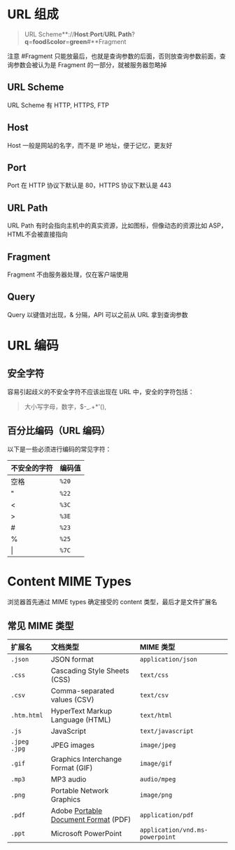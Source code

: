 # URL 组成



> URL Scheme**://**Host**:**Port**/**URL Path**?**q**=**food**&**color**=**green**#**Fragment



注意 #Fragment 只能放最后，也就是查询参数的后面，否则放查询参数前面，查询参数会被认为是 Fragment 的一部分，就被服务器忽略掉



## URL Scheme

URL Scheme 有 HTTP, HTTPS, FTP



## Host

Host 一般是网站的名字，而不是 IP 地址，便于记忆，更友好



## Port

Port 在 HTTP 协议下默认是 80，HTTPS 协议下默认是 443



## URL Path 

URL Path 有时会指向主机中的真实资源，比如图标，但像动态的资源比如 ASP，HTML不会被直接指向



## Fragment 

Fragment 不由服务器处理，仅在客户端使用



## Query 

Query 以键值对出现，& 分隔，API 可以之前从 URL 拿到查询参数



# URL 编码



## 安全字符



容易引起歧义的不安全字符不应该出现在 URL 中，安全的字符包括：

> 大小写字母，数字，$-_.+*'(),



## 百分比编码（URL 编码）



以下是一些必须进行编码的常见字符：

| 不安全的字符 | 编码值 |
| :----------- | :----- |
| 空格         | `%20`  |
| "            | `%22`  |
| <            | `%3C`  |
| >            | `%3E`  |
| #            | `%23`  |
| %            | `%25`  |
| \|           | `%7C`  |



# Content MIME Types



浏览器首先通过 MIME types 确定接受的 content 类型，最后才是文件扩展名



## 常见 MIME 类型



| 扩展名         | 文档类型                                                     | MIME 类型                       |
| :------------- | :----------------------------------------------------------- | :------------------------------ |
| `.json`        | JSON format                                                  | `application/json`              |
| `.css`         | Cascading Style Sheets (CSS)                                 | `text/css`                      |
| `.csv`         | Comma-separated values (CSV)                                 | `text/csv`                      |
| `.htm.html`    | HyperText Markup Language (HTML)                             | `text/html`                     |
| `.js`          | JavaScript                                                   | `text/javascript`               |
| `.jpeg` `.jpg` | JPEG images                                                  | `image/jpeg`                    |
| `.gif`         | Graphics Interchange Format (GIF)                            | `image/gif`                     |
| `.mp3`         | MP3 audio                                                    | `audio/mpeg`                    |
| `.png`         | Portable Network Graphics                                    | `image/png`                     |
| `.pdf`         | Adobe [Portable Document Format](https://acrobat.adobe.com/us/en/why-adobe/about-adobe-pdf.html) (PDF) | `application/pdf`               |
| `.ppt`         | Microsoft PowerPoint                                         | `application/vnd.ms-powerpoint` |